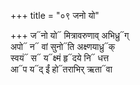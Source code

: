 +++
title = "०९ जनो यो"

+++
ज᳓नो यो᳓ मित्रावरुणाव् अभिध्रु᳓ग्  
अपो᳓ न᳓ वां सुनो᳓ति अक्ष्णयाध्रु᳓क्  
स्वयं᳓ स᳓ य᳓क्ष्मं हृ᳓दये नि᳓ धत्त  
आ᳓प य᳓द् ईं हो᳓तराभिर् ऋता᳓वा